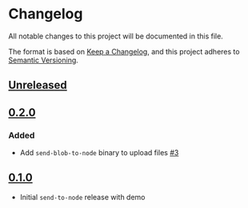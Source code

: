 # Changelog

All notable changes to this project will be documented in this file.

The format is based on [Keep a Changelog](https://keepachangelog.com/en/1.0.0/),
and this project adheres to [Semantic Versioning](https://semver.org/spec/v2.0.0.html).

## [Unreleased]

## [0.2.0]

### Added

* Add `send-blob-to-node` binary to upload files [#3](https://github.com/p2panda/send-to-node/pull/3)

## [0.1.0]

* Initial `send-to-node` release with demo

[unreleased]: https://github.com/p2panda/send-to-node/compare/v0.2.0...HEAD
[0.2.0]: https://github.com/p2panda/send-to-node/releases/tag/v0.2.0
[0.1.0]: https://github.com/p2panda/send-to-node/releases/tag/v0.1.0
